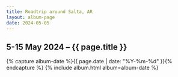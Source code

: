 ```yaml
---
title: Roadtrip around Salta, AR
layout: album-page
date: 2024-05-05
---
```

## 5-15 May 2024 – {{ page.title }}
{% capture album-date %}{{ page.date | date: "%Y-%m-%d" }}{% endcapture %}
{% include album.html album=album-date %}